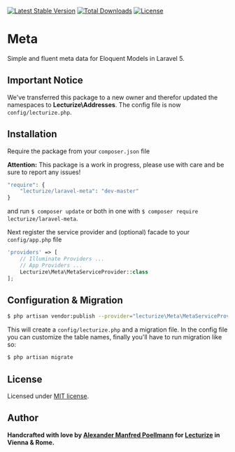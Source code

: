 [![Latest Stable Version](https://poser.pugx.org/lecturize/laravel-meta/v/stable)](https://packagist.org/packages/lecturize/laravel-meta)
[![Total Downloads](https://poser.pugx.org/lecturize/laravel-meta/downloads)](https://packagist.org/packages/lecturize/laravel-meta)
[![License](https://poser.pugx.org/lecturize/laravel-meta/license)](https://packagist.org/packages/lecturize/laravel-meta)

# Meta

Simple and fluent meta data for Eloquent Models in Laravel 5.

## Important Notice

We've transferred this package to a new owner and therefor updated the namespaces to **Lecturize\Addresses**. The config file is now `config/lecturize.php`.

## Installation

Require the package from your `composer.json` file

**Attention:** This package is a work in progress, please use with care and be sure to report any issues!

```php
"require": {
	"lecturize/laravel-meta": "dev-master"
}
```

and run `$ composer update` or both in one with `$ composer require lecturize/laravel-meta`.

Next register the service provider and (optional) facade to your `config/app.php` file

```php
'providers' => [
    // Illuminate Providers ...
    // App Providers ...
    Lecturize\Meta\MetaServiceProvider::class
];
```

## Configuration & Migration

```bash
$ php artisan vendor:publish --provider="lecturize\Meta\MetaServiceProvider"
```

This will create a `config/lecturize.php` and a migration file. In the config file you can customize the table names, finally you'll have to run migration like so:

```bash
$ php artisan migrate
```

## License

Licensed under [MIT license](http://opensource.org/licenses/MIT).

## Author

**Handcrafted with love by [Alexander Manfred Poellmann](http://twitter.com/AMPoellmann) for [Lecturize](https://lecturize.com) in Vienna &amp; Rome.**